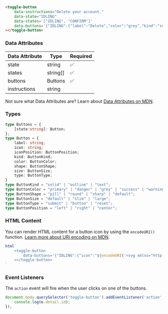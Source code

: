 ```html
<toggle-button
    data-instructions="Delete your account."
    data-state="IDLING"
    data-states='["IDLING", "CONFIRM"]'
    data-buttons='{"IDLING":{"label":"Delete","color":"grey","kind":"solid","id":"delete"},"CONFIRM":{"label":"Are you sure?","color":"danger","kind":"solid","id":"confirm"}}'
></toggle-button>
```

### Data Attributes

| Data Attribute | Type | Required |
| -------------- | ---- | -------- |
| state | string | ✅ |
| states | string[] | ✅ |
| buttons | Buttons | ✅ |
| instructions | string | |

Not sure what Data Attributes are? Learn about [Data Attributes on MDN](https://developer.mozilla.org/en-US/docs/Web/HTML/Global_attributes/data-*).

### Types

```typescript
type Buttons = {
    [state:string]: Button;
};
type Button = {
    label: string;
    icon: string;
    iconPosition: ButtonPosition;
    kind: ButtonKind;
    color: ButtonColor;
    shape: ButtonShape;
    size: ButtonSize;
    type: ButtonType;
}
type ButtonKind = "solid" | "outline" | "text";
type ButtonColor = "primary" | "danger" | "grey" | "success" | "warning" | "white";
type ButtonShape = "pill" | "round" | "sharp" | "default";
type ButtonSize = "default" | "slim" | "large";
type ButtonType = "submit" | "button" | "reset";
type ButtonPosition = "left" | "right" | "center";
```

### HTML Content

You can render HTML content for a button icon by using the `encodeURI()` function. [Learn more about URI encoding on MDN](https://developer.mozilla.org/en-US/docs/Web/JavaScript/Reference/Global_Objects/encodeURI).

```javascript
html`
    <toggle-button
        data-buttons='{"IDLING":{"icon":"${encodeURI('<svg xmlns="http://www.w3.org/2000/svg" class="icon icon-tabler icon-tabler-home-2" width="24" height="24" viewBox="0 0 24 24" stroke-width="2" stroke="currentColor" fill="none" stroke-linecap="round" stroke-linejoin="round"><path stroke="none" d="M0 0h24v24H0z" fill="none"></path><path d="M5 12l-2 0l9 -9l9 9l-2 0"></path><path d="M5 12v7a2 2 0 0 0 2 2h10a2 2 0 0 0 2 -2v-7"></path><path d="M10 12h4v4h-4z"></path></svg>')}","label":"Delete","color":"grey","kind":"solid","id":"delete"}}'
    ></toggle-button>
`
```

### Event Listeners

The `action` event will fire when the user clicks on one of the buttons.

```typescript
document.body.querySelector('toggle-button').addEventListener('action', (e) => {
    console.log(e.detail.id);
});
```
